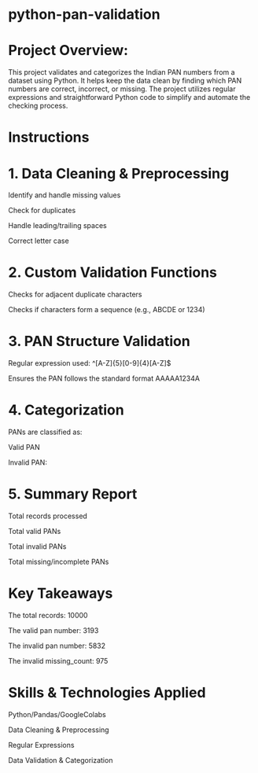 # python-pan-validation
# Project Overview:
This project validates and categorizes the Indian PAN numbers from a dataset using Python. It helps keep the data clean by finding which PAN numbers are correct, incorrect, or missing. The project utilizes regular expressions and straightforward Python code to simplify and automate the checking process.

# Instructions

# 1. Data Cleaning & Preprocessing

Identify and handle missing values

Check for duplicates

Handle leading/trailing spaces

Correct letter case

# 2. Custom Validation Functions

Checks for adjacent duplicate characters

Checks if characters form a sequence (e.g., ABCDE or 1234)

# 3. PAN Structure Validation

Regular expression used: ^[A-Z]{5}[0-9]{4}[A-Z]$

Ensures the PAN follows the standard format AAAAA1234A

# 4. Categorization

PANs are classified as:

Valid PAN

Invalid PAN:

# 5. Summary Report

Total records processed

Total valid PANs

Total invalid PANs

Total missing/incomplete PANs

# Key Takeaways

The total records: 10000

The valid pan number: 3193

The invalid pan number: 5832

The invalid missing_count: 975

# Skills & Technologies Applied

Python/Pandas/GoogleColabs

Data Cleaning & Preprocessing

Regular Expressions

Data Validation & Categorization
